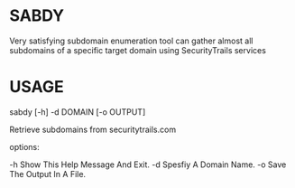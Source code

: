 # SABDY
Very satisfying subdomain enumeration tool can gather almost all subdomains of a specific target domain using SecurityTrails services


# USAGE

sabdy [-h] -d DOMAIN [-o OUTPUT]

Retrieve subdomains from securitytrails.com

options:

  -h    Show This Help Message And Exit.
  -d    Spesfiy A Domain Name.
  -o    Save The Output In A File.

